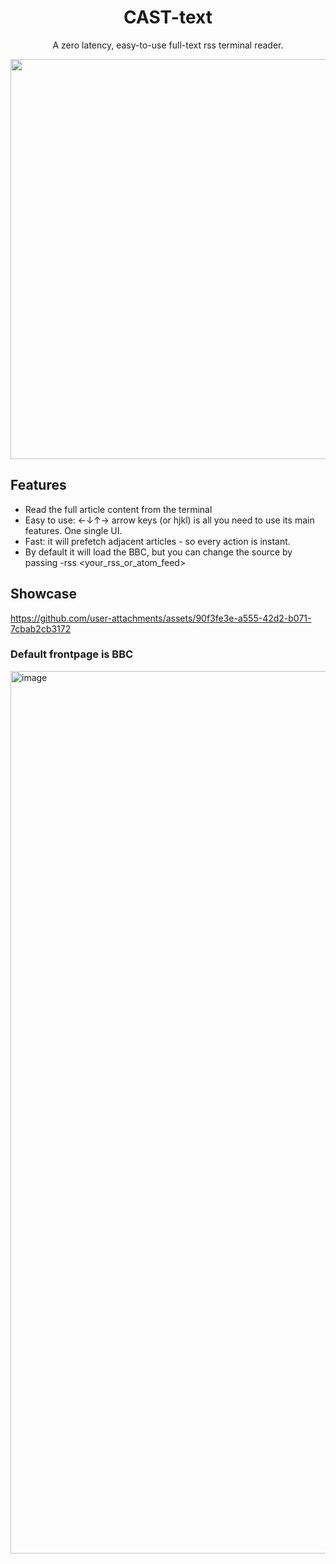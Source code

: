 <h1 align="center"> CAST-text </h1>
<p align="center"> A zero latency, easy-to-use full-text rss terminal reader.</p>

<div align="center"> <img width="640" src="https://github.com/user-attachments/assets/25d765b8-51fc-4b58-8d10-db82d93265c1"/> </div>

## Features
 - Read the full article content from the terminal
 - Easy to use: ←↓↑→ arrow keys (or hjkl) is all you need to use its main features. One single UI.
 - Fast: it will prefetch adjacent articles - so every action is instant.
 - By default it will load the BBC, but you can change the source by passing -rss <your_rss_or_atom_feed>

## Showcase
https://github.com/user-attachments/assets/90f3fe3e-a555-42d2-b071-7cbab2cb3172
### Default frontpage is BBC
<img width="1412" alt="image" src="https://github.com/user-attachments/assets/a83f210b-a359-4541-bb95-83dbe8ec3094">

